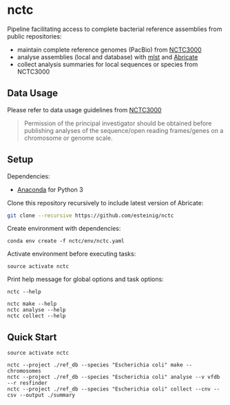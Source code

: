 # nctc

Pipeline facilitating access to complete bacterial reference assemblies from public repositories:
* maintain complete reference genomes (PacBio) from [NCTC3000](http://www.sanger.ac.uk/resources/downloads/bacteria/nctc/)
* analyse assemblies (local and database) with [mlst](https://github.com/tseemann/mlst) and [Abricate](https://github.com/tseemann/abricate)
* collect analysis summaries for local sequences or species from NCTC3000

## Data Usage

Please refer to data usage guidelines from [NCTC3000](http://www.sanger.ac.uk/resources/downloads/bacteria/nctc/)

>Permission of the principal investigator should be obtained before publishing analyses of the sequence/open reading frames/genes on a chromosome or genome scale. 

## Setup

Dependencies:

* [Anaconda](https://www.continuum.io/DOWNLOADS) for Python 3

Clone this repository recursively to include latest version of Abricate:

```bash
git clone --recursive https://github.com/esteinig/nctc
```

Create environment with dependencies:

```
conda env create -f nctc/env/nctc.yaml
```

Activate environment before executing tasks:

```
source activate nctc
```

Print help message for global options and task options:

```
nctc --help

nctc make --help
nctc analyse --help
nctc collect --help
```

## Quick Start

```
source activate nctc

nctc --project ./ref_db --species "Escherichia coli" make --chromosomes
nctc --project ./ref_db --species "Escherichia coli" analyse --v vfdb --r resfinder
nctc --project ./ref_db --species "Escherichia coli" collect --cnv --csv --output ./summary
```
